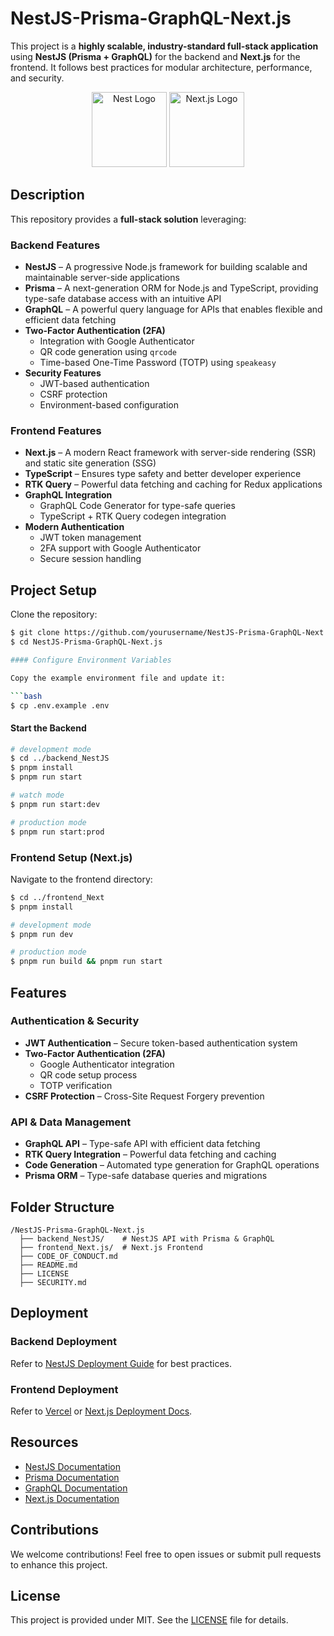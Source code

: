 # NestJS-Prisma-GraphQL-Next.js

This project is a **highly scalable, industry-standard full-stack application** using **NestJS (Prisma + GraphQL)** for the backend and **Next.js** for the frontend. It follows best practices for modular architecture, performance, and security.

<p align="center">
  <a href="http://nestjs.com/" target="blank"><img src="https://nestjs.com/img/logo-small.svg" width="120" alt="Nest Logo" /></a>
  <a href="https://nextjs.org/" target="blank"><img src="https://nextjs.org/static/favicon/favicon-32x32.png" width="120" alt="Next.js Logo" /></a>
</p>

## Description

This repository provides a **full-stack solution** leveraging:

### Backend Features

- **NestJS** – A progressive Node.js framework for building scalable and maintainable server-side applications
- **Prisma** – A next-generation ORM for Node.js and TypeScript, providing type-safe database access with an intuitive API
- **GraphQL** – A powerful query language for APIs that enables flexible and efficient data fetching
- **Two-Factor Authentication (2FA)**
  - Integration with Google Authenticator
  - QR code generation using `qrcode`
  - Time-based One-Time Password (TOTP) using `speakeasy`
- **Security Features**
  - JWT-based authentication
  - CSRF protection
  - Environment-based configuration

### Frontend Features

- **Next.js** – A modern React framework with server-side rendering (SSR) and static site generation (SSG)
- **TypeScript** – Ensures type safety and better developer experience
- **RTK Query** – Powerful data fetching and caching for Redux applications
- **GraphQL Integration**
  - GraphQL Code Generator for type-safe queries
  - TypeScript + RTK Query codegen integration
- **Modern Authentication**
  - JWT token management
  - 2FA support with Google Authenticator
  - Secure session handling

## Project Setup

Clone the repository:

````bash
$ git clone https://github.com/yourusername/NestJS-Prisma-GraphQL-Next.js.git
$ cd NestJS-Prisma-GraphQL-Next.js

#### Configure Environment Variables

Copy the example environment file and update it:

```bash
$ cp .env.example .env
````

#### Start the Backend

```bash
# development mode
$ cd ../backend_NestJS
$ pnpm install
$ pnpm run start

# watch mode
$ pnpm run start:dev

# production mode
$ pnpm run start:prod
```

### Frontend Setup (Next.js)

Navigate to the frontend directory:

```bash
$ cd ../frontend_Next
$ pnpm install

# development mode
$ pnpm run dev

# production mode
$ pnpm run build && pnpm run start
```

## Features

### Authentication & Security

- **JWT Authentication** – Secure token-based authentication system
- **Two-Factor Authentication (2FA)**
  - Google Authenticator integration
  - QR code setup process
  - TOTP verification
- **CSRF Protection** – Cross-Site Request Forgery prevention

### API & Data Management

- **GraphQL API** – Type-safe API with efficient data fetching
- **RTK Query Integration** – Powerful data fetching and caching
- **Code Generation** – Automated type generation for GraphQL operations
- **Prisma ORM** – Type-safe database queries and migrations

## Folder Structure

```
/NestJS-Prisma-GraphQL-Next.js
  ├── backend_NestJS/    # NestJS API with Prisma & GraphQL
  ├── frontend_Next.js/  # Next.js Frontend
  ├── CODE_OF_CONDUCT.md
  ├── README.md
  ├── LICENSE
  ├── SECURITY.md
```

## Deployment

### Backend Deployment

Refer to [NestJS Deployment Guide](https://docs.nestjs.com/deployment) for best practices.

### Frontend Deployment

Refer to [Vercel](https://vercel.com) or [Next.js Deployment Docs](https://nextjs.org/docs/deployment).

## Resources

- [NestJS Documentation](https://docs.nestjs.com)
- [Prisma Documentation](https://www.prisma.io/docs/)
- [GraphQL Documentation](https://graphql.org/learn/)
- [Next.js Documentation](https://nextjs.org/docs)

## Contributions

We welcome contributions! Feel free to open issues or submit pull requests to enhance this project.

## License

This project is provided under MIT. See the [LICENSE](LICENSE) file for details.
